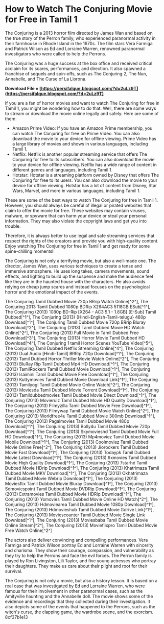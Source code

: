 # How to Watch The Conjuring Movie for Free in Tamil 1
 
The Conjuring is a 2013 horror film directed by James Wan and based on the true story of the Perron family, who experienced paranormal activity in their farmhouse in Rhode Island in the 1970s. The film stars Vera Farmiga and Patrick Wilson as Ed and Lorraine Warren, renowned paranormal investigators who were called to help the Perrons.
 
The Conjuring was a huge success at the box office and received critical acclaim for its scares, performances, and direction. It also spawned a franchise of sequels and spin-offs, such as The Conjuring 2, The Nun, Annabelle, and The Curse of La Llorona.
 
**Download File » [https://persifalque.blogspot.com/?d=2uLz9T](https://persifalque.blogspot.com/?d=2uLz9T)**


 
If you are a fan of horror movies and want to watch The Conjuring for free in Tamil 1, you might be wondering how to do that. Well, there are some ways to stream or download the movie online legally and safely. Here are some of them:
 
- Amazon Prime Video: If you have an Amazon Prime membership, you can watch The Conjuring for free on Prime Video. You can also download the movie to your device for offline viewing. Prime Video has a large library of movies and shows in various languages, including Tamil 1.
- Netflix: Netflix is another popular streaming service that offers The Conjuring for free to its subscribers. You can also download the movie to your device for offline viewing. Netflix has a wide range of content in different genres and languages, including Tamil 1.
- Hotstar: Hotstar is a streaming platform owned by Disney that offers The Conjuring for free to its users. You can also download the movie to your device for offline viewing. Hotstar has a lot of content from Disney, Star Wars, Marvel, and more in various languages, including Tamil 1.

These are some of the best ways to watch The Conjuring for free in Tamil 1. However, you should always be careful of illegal or pirated websites that claim to offer the movie for free. These websites may contain viruses, malware, or spyware that can harm your device or steal your personal information. They may also violate the copyright laws and get you into trouble.
 
Therefore, it is always better to use legal and safe streaming services that respect the rights of the creators and provide you with high-quality content. Enjoy watching The Conjuring for free in Tamil 1 and get ready for some spine-chilling moments!
  
The Conjuring is not only a terrifying movie, but also a well-made one. The director, James Wan, uses various techniques to create a tense and immersive atmosphere. He uses long takes, camera movements, sound effects, and lighting to build up the suspense and make the audience feel like they are in the haunted house with the characters. He also avoids relying on cheap jump scares and instead focuses on the psychological horror and the emotional impact of the events.
 
The Conjuring Tamil Dubbed Movie 720p BRrip Watch Online[^2^],  The Conjuring 2013 Tamil Dubbed 1080p BDRip X264AC3 5118GB ESub[^1^],  The Conjuring (2013) 1080p BD-Rip [X264 - AC3 5.1 - 1.8GB] [E-Sub] Tamil Dubbed[^1^],  The Conjuring (2013) {Hindi-English-Tamil-telugu} 480p Download[^1^],  The Conjuring Tamil Dubbed Movie 720p BRrip Bluray Download[^2^],  The Conjuring (2013) Tamil Dubbed Movie HD Watch Online[^2^],  The Conjuring (2013) Full Movie in Tamil Dubbed Free Download[^3^],  The Conjuring (2013) Horror Movie Tamil Dubbed HD Download[^4^],  The Conjuring 1 tamil Horror Scenes YouTube Video[^5^],  The Conjuring Tamil Dubbed Netflix Streaming Online[^4^],  The Conjuring (2013) Dual Audio [Hindi-Tamil] BRRip 720p Download[^1^],  The Conjuring (2013) Tamil Dubbed Horror Thriller Movie Watch Online[^2^],  The Conjuring (2013) BluRay Rip Tamil Dubbed Mp4 HD Download[^1^],  The Conjuring (2013) TamilRockers Tamil Dubbed Movie Download[^1^],  The Conjuring (2013) Isaimini Tamil Dubbed Movie Free Download[^1^],  The Conjuring (2013) Kuttymovies Tamil Dubbed Movie Download Link[^1^],  The Conjuring (2013) Tamilyogi Tamil Dubbed Movie Online Watch[^2^],  The Conjuring (2013) Moviesda Tamil Dubbed Movie Torrent Download[^1^],  The Conjuring (2013) Tamildubbedmovies Tamil Dubbed Movie Direct Download[^1^],  The Conjuring (2013) Movierulz Tamil Dubbed Movie HD Quality Download[^1^],  The Conjuring (2013) Filmyzilla Tamil Dubbed Movie Free Download[^1^],  The Conjuring (2013) Filmywap Tamil Dubbed Movie Watch Online[^2^],  The Conjuring (2013) Worldfree4u Tamil Dubbed Movie 300mb Download[^1^],  The Conjuring (2013) Pagalmovies Tamil Dubbed Movie 480p Download[^1^],  The Conjuring (2013) Bolly4u Tamil Dubbed Movie 720p Download[^1^],  The Conjuring (2013) Skymovieshd Tamil Dubbed Movie Full HD Download[^1^],  The Conjuring (2013) Mp4moviez Tamil Dubbed Movie Mobile Download[^1^],  The Conjuring (2013) Coolmoviez Tamil Dubbed Movie Online Free[^2^],  The Conjuring (2013) Jiorockers Tamil Dubbed Movie Fast Download[^1^],  The Conjuring (2013) Todaypk Tamil Dubbed Movie Latest Download[^1^],  The Conjuring (2013) 9xmovies Tamil Dubbed Movie High Quality Download[^1^],  The Conjuring (2013) 7starhd Tamil Dubbed Movie HDrip Download[^1^],  The Conjuring (2013) Khatrimaza Tamil Dubbed Movie MKV Download[^1^],  The Conjuring (2013) Okhatrimaza Tamil Dubbed Movie Webrip Download[^1^],  The Conjuring (2013) Moviesflix Tamil Dubbed Movie Bluray Download[^1^],  The Conjuring (2013) Sdmoviespoint Tamil Dubbed Movie DVDRip Download[^1^],  The Conjuring (2013) Extramovies Tamil Dubbed Movie HDRip Download[^1^],  The Conjuring (2013) Yomovies Tamil Dubbed Movie Online HD Watch[^2^],  The Conjuring (2013) Hdmoviearea Tamil Dubbed Movie 1080p Download[^1^],  The Conjuring (2013) Hdmovieshub Tamil Dubbed Movie Gdrive Link[^1^],  The Conjuring (2013) Moviescounter Tamil Dubbed Movie Single Link Download[^1^],  The Conjuring (2013) Moviesbaba Tamil Dubbed Movie Online Stream[^2^],  The Conjuring (2013) Movieflixpro Tamil Dubbed Movie Free Watch Online[^2^]
 
The actors also deliver convincing and compelling performances. Vera Farmiga and Patrick Wilson portray Ed and Lorraine Warren with sincerity and charisma. They show their courage, compassion, and vulnerability as they try to help the Perrons and face the evil forces. The Perron family is played by Ron Livingston, Lili Taylor, and five young actresses who portray their daughters. They make us care about their plight and root for their survival.
 
The Conjuring is not only a movie, but also a history lesson. It is based on a real case that was investigated by Ed and Lorraine Warren, who were famous for their involvement in other paranormal cases, such as the Amityville haunting and the Annabelle doll. The movie shows some of the evidence and recordings that they collected during their investigation. It also depicts some of the events that happened to the Perrons, such as the witch's curse, the clapping game, the wardrobe scene, and the exorcism.
 8cf37b1e13
 
